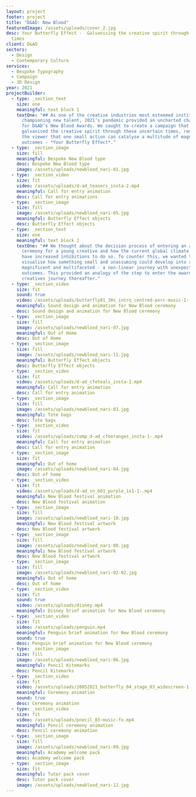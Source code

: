 ```yaml
---
layout: project
footer: project
title: "D&AD: New Blood"
featuredImage: /assets/uploads/cover_2.jpg
desc: Your Butterfly Effect -  Galvanising the creative spirit through uncertain
  times
client: D&AD
sectors:
  - Design
  - Contemporary Culture
services:
  - Bespoke Typography
  - Campaign
  - 3D Design
year: 2021
projectBuilder:
  - type: _section_text
    size: one
    meaningful: text block 1
    textOne: "## As one of the creative industries most esteemed institutions for
      championing new talent, 2021’s pandemic provided an uncharted challenge
      for D&AD’s New Blood Awards. We saught to create a campaign that
      galvanised the creative spirit through these uncertain times, reminding
      the viewer that one small action can catalyse a multitude of magnificent
      outcomes - *Your Butterfly Effect*."
  - type: _section_image
    size: fill
    meaningful: Bespoke New Blood type
    desc: Bespoke New Blood type
    image: /assets/uploads/newblood_nari-01.jpg
  - type: _section_video
    size: fit
    video: /assets/uploads/d-ad_teasers_insta-2.mp4
    meaningful: Call for entry animation
    desc: Call for entry animations
  - type: _section_image
    size: fill
    image: /assets/uploads/newblood_nari-05.jpg
    meaningful: Butterfly Effect objects
    desc: Butterfly Effect objects
  - type: _section_text
    size: one
    meaningful: text block 2
    textOne: "## We thought about the decision process of entering an awards
      ceremony for a young creative and how the current global climate might
      have increased inhibitions to do so. To counter this, we wanted to
      visualise how something small and unassuming could develop into something
      magnificent and multifaceted - a non-linear journey with unexpected
      outcomes. This provided an analogy of the step to enter the awards and the
      creatives journey thereafter."
  - type: _section_video
    size: fit
    sound: true
    video: /assets/uploads/butterfly01_30s_intro_centred-perc-music-1-.mp4
    meaningful: Sound design and animation for New Blood ceremony
    desc: Sound design and animation for New Blood ceremony
  - type: _section_image
    size: fill
    image: /assets/uploads/newblood_nari-07.jpg
    meaningful: Out of Home
    desc: Out of Home
  - type: _section_image
    size: fill
    image: /assets/uploads/newblood_nari-11.jpg
    meaningful: Butterfly Effect objects
    desc: Butterfly Effect objects
  - type: _section_video
    size: fit
    video: /assets/uploads/d-ad_cfeteals_insta-2.mp4
    meaningful: Call for entry animation
    desc: Call for entry animation
  - type: _section_image
    size: fill
    image: /assets/uploads/newblood_nari-03.jpg
    meaningful: Tote bags
    desc: Tote bags
  - type: _section_video
    size: fit
    video: /assets/uploads/comp_d-ad_cfeoranges_insta-1-.mp4
    meaningful: Call for entry animation
    desc: Call for entry animation
  - type: _section_image
    size: fit
    meaningful: Out of home
    image: /assets/uploads/newblood_nari-04.jpg
    desc: Out of home
  - type: _section_video
    size: fit
    video: /assets/uploads/d-ad_sn_b01_purple_1x1-1-.mp4
    meaningful: New Blood festival animation
    desc: New Blood festival animation
  - type: _section_image
    size: fill
    image: /assets/uploads/newblood_nari-10.jpg
    meaningful: New Blood festival artwork
    desc: New Blood festival artwork
  - type: _section_image
    size: fill
    image: /assets/uploads/newblood_nari-08.jpg
    meaningful: New Blood festival artwork
    desc: New Blood festival artwork
  - type: _section_image
    size: fill
    image: /assets/uploads/newblood_nari-02-02.jpg
    meaningful: Out of home
    desc: Out of home
  - type: _section_video
    size: fit
    sound: true
    video: /assets/uploads/disney.mp4
    meaningful: Disney brief animation for New Blood ceremony
  - type: _section_video
    size: fit
    video: /assets/uploads/penguin.mp4
    meaningful: Penguin brief animation for New Blood ceremony
    sound: true
    desc: Penguin brief animation for New Blood ceremony
  - type: _section_image
    size: fill
    image: /assets/uploads/newblood_nari-06.jpg
    meaningful: Pencil Kitemarks
    desc: Pencil Kitemarks
  - type: _section_video
    size: fit
    video: /assets/uploads/20052021_butterfly_04_stage_03_widescreen-1-.mp4
    meaningful: Ceremony animation
    sound: true
    desc: Ceremony animation
  - type: _section_video
    size: fit
    video: /assets/uploads/pnecil_03-music-fx.mp4
    meaningful: Pencil ceremony animation
    desc: Pencil ceremony animation
  - type: _section_image
    size: fill
    image: /assets/uploads/newblood_nari-09.jpg
    meaningful: Academy welcome pack
    desc: Academy welcome pack
  - type: _section_image
    size: fit
    meaningful: Tutor pack cover
    desc: Tutor pack cover
    image: /assets/uploads/newblood_nari-12.jpg
---
```

